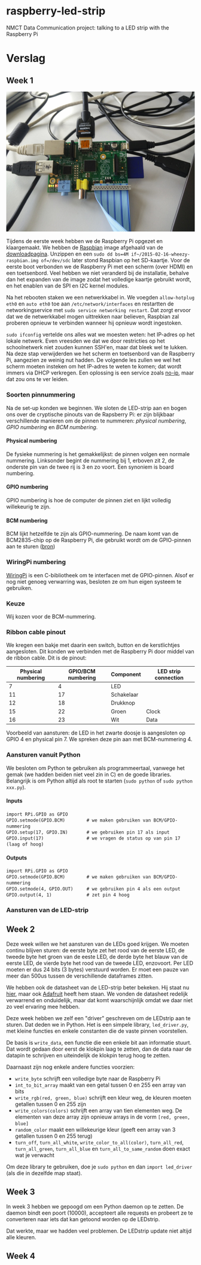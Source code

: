 # raspberry-led-strip
NMCT Data Communication project: talking to a LED strip with the Raspberry Pi

# Verslag

## Week 1

![De Raspberry Pi, met ingeplugd de ribbon cable, voeding, toetsenbord en HDMI-kabel](board-setup.jpg)

Tijdens de eerste week hebben we de Raspberry Pi opgezet en klaargemaakt. We hebben de [Raspbian](http://www.raspbian.org/) image afgehaald van de [downloadpagina](http://www.raspberrypi.org/downloads/). Unzippen en een `sudo dd bs=4M if~/2015-02-16-wheezy-raspbian.img of=/dev/sdc` later stond Raspbian op het SD-kaartje. Voor de eerste boot verbonden we de Raspberry Pi met een scherm (over HDMI) en een toetsenbord. Veel hebben we niet veranderd bij de installatie, behalve dan het expanden van de image zodat het volledige kaartje gebruikt wordt, en het enablen van de SPI en I2C kernel modules.

Na het rebooten staken we een netwerkkabel in. We voegden `allow-hotplug eth0` en `auto eth0` toe aan `/etc/network/interfaces` en restartten de networkingservice met `sudo service networking restart`. Dat zorgt ervoor dat we de netwerkkabel mogen uittrekken naar believen, Raspbian zal proberen opnieuw te verbinden wanneer hij opnieuw wordt ingestoken.

`sudo ifconfig` vertelde ons alles wat we moesten weten: het IP-adres op het lokale netwerk. Even vreesden we dat we door restricties op het schoolnetwerk niet zouden kunnen SSH'en, maar dat bleek wel te lukken. Na deze stap verwijderden we het scherm en toetsenbord van de Raspberry Pi, aangezien ze weinig nut hadden. De volgende les zullen we wel het scherm moeten insteken om het IP-adres te weten te komen; dat wordt immers via DHCP verkregen. Een oplossing is een service zoals [no-ip](http://www.no-ip.com), maar dat zou ons te ver leiden.

### Soorten pinnummering

Na de set-up konden we beginnen. We sloten de LED-strip aan en bogen ons over de cryptische pinouts van de Rapsberry Pi: er zijn blijkbaar verschillende manieren om de pinnen te nummeren: *physical numbering*, *GPIO numbering* en *BCM numbering*.

#### Physical numbering

De fysieke nummering is het gemakkelijkst: de pinnen volgen een normale nummering. Linksonder begint de nummering bij 1, erboven zit 2, de onderste pin van de twee rij is 3 en zo voort. Een synoniem is board numbering.

#### GPIO numbering

GPIO numbering is hoe de computer de pinnen ziet en lijkt volledig willekeurig te zijn.

#### BCM numbering

BCM lijkt hetzelfde te zijn als GPIO-nummering. De naam komt van de BCM2835-chip op de Raspberry Pi, die gebruikt wordt om de GPIO-pinnen aan te sturen ([bron](https://projects.drogon.net/raspberry-pi/wiringpi/pins/))

### WiringPi numbering

[WiringPi](http://wiringpi.com/) is een C-bibliotheek om te interfacen met de GPIO-pinnen. Alsof er nog niet genoeg verwarring was, besloten ze om hun eigen systeem te gebruiken. 

### Keuze

Wij kozen voor de BCM-nummering.

### Ribbon cable pinout

We kregen een bakje met daarin een switch, button en de kerstlichtjes aangesloten. Dit konden we verbinden met de Raspberry Pi door middel van de ribbon cable. Dit is de pinout:

Physical numbering | GPIO/BCM numbering | Component      | LED strip connection
-------------------|--------------------|----------------|---------------------
7                  | 4                  | LED            | 
11                 | 17                 | Schakelaar     | 
12                 | 18                 | Drukknop       | 
15                 | 22                 | Groen          | Clock
16                 | 23                 | Wit            | Data

Voorbeeld van aansturen: de LED in het zwarte doosje is aangesloten op GPIO 4 en physical pin 7. We spreken deze pin aan met BCM-nummering 4.

### Aansturen vanuit Python

We besloten om Python te gebruiken als programmeertaal, vanwege het gemak (we hadden beiden niet veel zin in C) en de goede libraries. Belangrijk is om Python altijd als root te starten (`sudo python` of `sudo python xxx.py`).

#### Inputs

```
import RPi.GPIO as GPIO
GPIO.setmode(GPIO.BCM)        # we maken gebruiken van BCM/GPIO-nummering
GPIO.setup(17, GPIO.IN)       # we gebruiken pin 17 als input
GPIO.input(17)                # we vragen de status op van pin 17 (laag of hoog)
```

#### Outputs

```
import RPi.GPIO as GPIO
GPIO.setmode(GPIO.BCM)        # we maken gebruiken van BCM/GPIO-nummering
GPIO.setmode(4, GPIO.OUT)     # we gebruiken pin 4 als een output
GPIO.output(4, 1)             # zet pin 4 hoog
```

### Aansturen van de LED-strip

## Week 2

Deze week willen we het aansturen van de LEDs goed krijgen. We moeten continu blijven sturen: de eerste byte zet het rood van de eerste LED, de tweede byte het groen van de eeste LED, de derde byte het blauw van de eerste LED, de vierde byte het rood van de tweede LED, enzovoort. Per LED moeten er dus 24 bits (3 bytes) verstuurd worden. Er moet een pauze van meer dan 500us tussen de verschillende dataframes zitten.

We hebben ook de datasheet van de LED-strip beter bekeken. Hij staat nu [hier](https://drive.google.com/file/d/0B4tGyX3W5HcWVm5PeUJmOElaYTA/view?usp=sharing), maar ook [Adafruit](http://www.adafruit.com/datasheets/WS2801.pdf) heeft hem staan. We vonden de datasheet redelijk verwarrend en onduidelijk, maar dat komt waarschijnlijk omdat we daar niet zo veel ervaring mee hebben.

Deze week hebben we zelf een "driver" geschreven om de LEDstrip aan te sturen. Dat deden we in Python. Het is een simpele library, `led_driver.py`, met kleine functies en enkele constanten die de vaste pinnen voorstellen.

De basis is `write_data`, een functie die een enkele bit aan informatie stuurt. Dat wordt gedaan door eerst de klokpin laag te zetten, dan de data naar de datapin te schrijven en uiteindelijk de klokpin terug hoog te zetten.

Daarnaast zijn nog enkele andere functies voorzien:

* `write_byte` schrijft een volledige byte naar de Raspberry Pi
* `int_to_bit_array` maakt van een getal tussen 0 en 255 een array van bits
* `write_rgb(red, green, blue)` schrijft een kleur weg, de kleuren moeten getallen tussen 0 en 255 zijn
* `write_colors(colors)` schrijft een array van tien elementen weg. De elementen van deze array zijn opnieuw arrays in de vorm `[red, green, blue]`
* `random_color` maakt een willekeurige kleur (geeft een array van 3 getallen tussen 0 en 255 terug)
* `turn_off`, `turn_all_white`, `write_color_to_all(color)`, `turn_all_red`, `turn_all_green`, `turn_all_blue` en `turn_all_to_same_random` doen exact wat je verwacht

Om deze library te gebruiken, doe je `sudo python` en dan `import led_driver` (als die in dezelfde map staat).

## Week 3

In week 3 hebben we gepoogd om een Python daemon op te zetten. De daemon bindt een poort (10000), accepteert alle requests en probeert ze te converteren naar iets dat kan getoond worden op de LEDstrip.

Dat werkte, maar we hadden veel problemen. De LEDstrip update niet altijd alle kleuren. 

## Week 4


